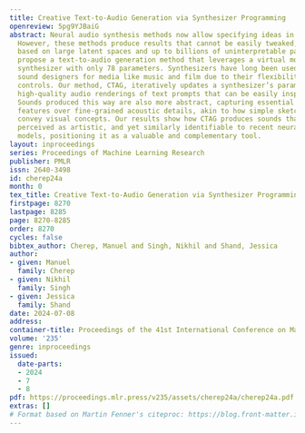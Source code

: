 ```yaml
---
title: Creative Text-to-Audio Generation via Synthesizer Programming
openreview: 5pg9YJBaiG
abstract: Neural audio synthesis methods now allow specifying ideas in natural language.
  However, these methods produce results that cannot be easily tweaked, as they are
  based on large latent spaces and up to billions of uninterpretable parameters. We
  propose a text-to-audio generation method that leverages a virtual modular sound
  synthesizer with only 78 parameters. Synthesizers have long been used by skilled
  sound designers for media like music and film due to their flexibility and intuitive
  controls. Our method, CTAG, iteratively updates a synthesizer’s parameters to produce
  high-quality audio renderings of text prompts that can be easily inspected and tweaked.
  Sounds produced this way are also more abstract, capturing essential conceptual
  features over fine-grained acoustic details, akin to how simple sketches can vividly
  convey visual concepts. Our results show how CTAG produces sounds that are distinctive,
  perceived as artistic, and yet similarly identifiable to recent neural audio synthesis
  models, positioning it as a valuable and complementary tool.
layout: inproceedings
series: Proceedings of Machine Learning Research
publisher: PMLR
issn: 2640-3498
id: cherep24a
month: 0
tex_title: Creative Text-to-Audio Generation via Synthesizer Programming
firstpage: 8270
lastpage: 8285
page: 8270-8285
order: 8270
cycles: false
bibtex_author: Cherep, Manuel and Singh, Nikhil and Shand, Jessica
author:
- given: Manuel
  family: Cherep
- given: Nikhil
  family: Singh
- given: Jessica
  family: Shand
date: 2024-07-08
address:
container-title: Proceedings of the 41st International Conference on Machine Learning
volume: '235'
genre: inproceedings
issued:
  date-parts:
  - 2024
  - 7
  - 8
pdf: https://proceedings.mlr.press/v235/assets/cherep24a/cherep24a.pdf
extras: []
# Format based on Martin Fenner's citeproc: https://blog.front-matter.io/posts/citeproc-yaml-for-bibliographies/
---
```

